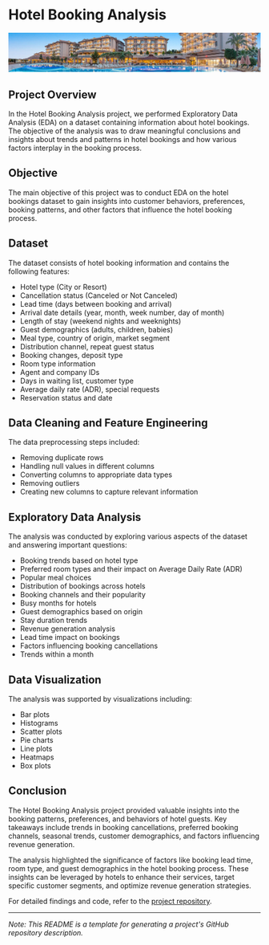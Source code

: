 # Hotel Booking Analysis

![Hotel images.png](https://github.com/meabhaykr/EDA-Hotel-Booking-Analysis/blob/main/Hotel%20images.jpg)

## Project Overview

In the Hotel Booking Analysis project, we performed Exploratory Data Analysis (EDA) on a dataset containing information about hotel bookings. The objective of the analysis was to draw meaningful conclusions and insights about trends and patterns in hotel bookings and how various factors interplay in the booking process.

## Objective

The main objective of this project was to conduct EDA on the hotel bookings dataset to gain insights into customer behaviors, preferences, booking patterns, and other factors that influence the hotel booking process.

## Dataset

The dataset consists of hotel booking information and contains the following features:

- Hotel type (City or Resort)
- Cancellation status (Canceled or Not Canceled)
- Lead time (days between booking and arrival)
- Arrival date details (year, month, week number, day of month)
- Length of stay (weekend nights and weeknights)
- Guest demographics (adults, children, babies)
- Meal type, country of origin, market segment
- Distribution channel, repeat guest status
- Booking changes, deposit type
- Room type information
- Agent and company IDs
- Days in waiting list, customer type
- Average daily rate (ADR), special requests
- Reservation status and date

## Data Cleaning and Feature Engineering

The data preprocessing steps included:

- Removing duplicate rows
- Handling null values in different columns
- Converting columns to appropriate data types
- Removing outliers
- Creating new columns to capture relevant information

## Exploratory Data Analysis

The analysis was conducted by exploring various aspects of the dataset and answering important questions:

- Booking trends based on hotel type
- Preferred room types and their impact on Average Daily Rate (ADR)
- Popular meal choices
- Distribution of bookings across hotels
- Booking channels and their popularity
- Busy months for hotels
- Guest demographics based on origin
- Stay duration trends
- Revenue generation analysis
- Lead time impact on bookings
- Factors influencing booking cancellations
- Trends within a month

## Data Visualization

The analysis was supported by visualizations including:

- Bar plots
- Histograms
- Scatter plots
- Pie charts
- Line plots
- Heatmaps
- Box plots

## Conclusion

The Hotel Booking Analysis project provided valuable insights into the booking patterns, preferences, and behaviors of hotel guests. Key takeaways include trends in booking cancellations, preferred booking channels, seasonal trends, customer demographics, and factors influencing revenue generation.

The analysis highlighted the significance of factors like booking lead time, room type, and guest demographics in the hotel booking process. These insights can be leveraged by hotels to enhance their services, target specific customer segments, and optimize revenue generation strategies.

For detailed findings and code, refer to the [project repository](https://github.com/meabhaykr/EDA-Hotel-Booking-Analysis).

---
*Note: This README is a template for generating a project's GitHub repository description.*
